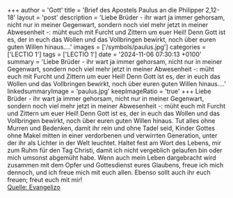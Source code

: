 +++
author = 'Gott'
title = 'Brief des Apostels Paulus an die Philipper 2,12-18'
layout = 'post'
description = 'Liebe Brüder - ihr wart ja immer gehorsam, nicht nur in meiner Gegenwart, sondern noch viel mehr jetzt in meiner Abwesenheit -: müht euch mit Furcht und Zittern um euer Heil! Denn Gott ist es, der in euch das Wollen und das Vollbringen bewirkt, noch über euren guten Willen hinaus....'
images = ['/symbols/paulus.jpg']
categories = ['LECTIO 1']
tags = ['LECTIO 1']
date = '2024-11-06 07:30:13 +0100'
summary = 'Liebe Brüder - ihr wart ja immer gehorsam, nicht nur in meiner Gegenwart, sondern noch viel mehr jetzt in meiner Abwesenheit -: müht euch mit Furcht und Zittern um euer Heil! Denn Gott ist es, der in euch das Wollen und das Vollbringen bewirkt, noch über euren guten Willen hinaus....'
linkedsummaryImage = 'paulus.jpg'
keepImageRatio = 'true'
+++
Liebe Brüder - ihr wart ja immer gehorsam, nicht nur in meiner Gegenwart, sondern noch viel mehr jetzt in meiner Abwesenheit -: müht euch mit Furcht und Zittern um euer Heil!
Denn Gott ist es, der in euch das Wollen und das Vollbringen bewirkt, noch über euren guten Willen hinaus.<!--more-->
Tut alles ohne Murren und Bedenken,
damit ihr rein und ohne Tadel seid, Kinder Gottes ohne Makel mitten in einer verdorbenen und verwirrten Generation, unter der ihr als Lichter in der Welt leuchtet.
Haltet fest am Wort des Lebens, mir zum Ruhm für den Tag Christi, damit ich nicht vergeblich gelaufen bin oder mich umsonst abgemüht habe.
Wenn auch mein Leben dargebracht wird zusammen mit dem Opfer und Gottesdienst eures Glaubens, freue ich mich dennoch, und ich freue mich mit euch allen.
Ebenso sollt auch ihr euch freuen; freut euch mit mir!<br> [Quelle: Evangelizo](https://evangeliumtagfuertag.org/DE/gospel)